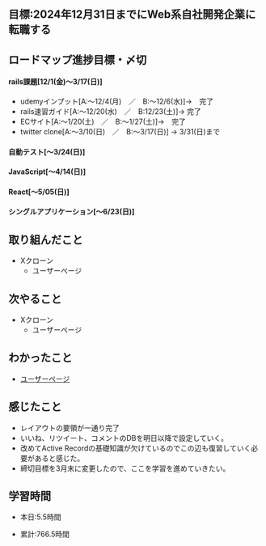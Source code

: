 ## 目標:2024年12月31日までにWeb系自社開発企業に転職する

## ロードマップ進捗目標・〆切
#### rails課題[12/1(金)～3/17(日)]
* udemyインプット[A:～12/4(月)　／　B:～12/6(水)]→　完了
* rails速習ガイド[A:～12/20(水)　／　B:12/23(土)]→  完了
* ECサイト[A:～1/20(土)　／　B:～1/27(土)]→　完了
* twitter clone[A:～3/10(日)　／　B:～3/17(日)] → 3/31(日)まで

#### 自動テスト[～3/24(日)]
#### JavaScript[～4/14(日)]
#### React[～5/05(日)]
#### シングルアプリケーション[～6/23(日)]


## 取り組んだこと
- Xクローン
  - ユーザーページ


## 次やること
- Xクローン
  - ユーザーページ
  
## わかったこと
* [ユーザーページ](https://cherry-beat-86e.notion.site/rails-1db9ebae76514723818924d3d0405272?pvs=4)



## 感じたこと
* レイアウトの要領が一通り完了
* いいね、リツイート、コメントのDBを明日以降で設定していく。
* 改めてActive Recordの基礎知識が欠けているのでこの辺も復習していく必要があると感じた。
* 締切目標を3月末に変更したので、ここを学習を進めていきたい。

## 学習時間
- 本日:5.5時間

- 累計:766.5時間
